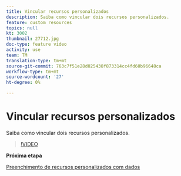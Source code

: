 ```yaml
---
title: Vincular recursos personalizados
description: Saiba como vincular dois recursos personalizados.
feature: custom resources
topics: null
kt: 3002
thumbnail: 27712.jpg
doc-type: feature video
activity: use
team: TM
translation-type: tm+mt
source-git-commit: 763c7f51e28d025438f873314cc4fd60b96648ca
workflow-type: tm+mt
source-wordcount: '27'
ht-degree: 0%

---
```



# Vincular recursos personalizados

Saiba como vincular dois recursos personalizados.

>[!VIDEO](https://video.tv.adobe.com/v/27712?quality=9)

**Próxima etapa**

[Preenchimento de recursos personalizados com dados](./populate-custom-resources-with-data.md)
